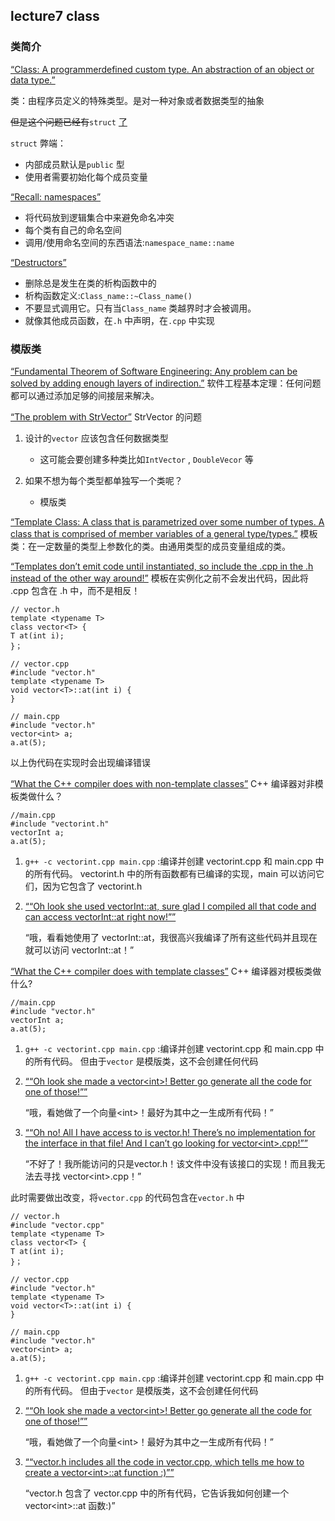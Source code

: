 ## lecture7 class

### 类简介

<span class="highlight" data-annotation="%7B%22attachmentURI%22%3A%22http%3A%2F%2Fzotero.org%2Fusers%2F14003431%2Fitems%2F3UBVNSVE%22%2C%22pageLabel%22%3A%228%22%2C%22position%22%3A%7B%22pageIndex%22%3A7%2C%22rects%22%3A%5B%5B133.117%2C254.557%2C586.595%2C312.846%5D%2C%5B111.906%2C196.957%2C607.698%2C255.246%5D%2C%5B115.516%2C139.357%2C603.82%2C197.646%5D%2C%5B231.367%2C81.757%2C488.359%2C140.046%5D%5D%7D%7D" ztype="zhighlight"><a href="zotero://open-pdf/library/items/3UBVNSVE?page=8">“Class: A programmerdefined custom type. An abstraction of an object or data type.”</a></span>

类：由程序员定义的特殊类型。是对一种对象或者数据类型的抽象

~~但是这个问题已经有~~`struct` <u>了</u>

`struct` 弊端：

*   内部成员默认是`public` 型
*   使用者需要初始化每个成员变量

<span class="highlight" data-annotation="%7B%22attachmentURI%22%3A%22http%3A%2F%2Fzotero.org%2Fusers%2F14003431%2Fitems%2F3UBVNSVE%22%2C%22pageLabel%22%3A%2218%22%2C%22position%22%3A%7B%22pageIndex%22%3A17%2C%22rects%22%3A%5B%5B62.909%2C326.206%2C312.269%2C362.636%5D%5D%7D%7D" ztype="zhighlight"><a href="zotero://open-pdf/library/items/3UBVNSVE?page=18">“Recall: namespaces”</a></span>

*   将代码放到逻辑集合中来避免命名冲突
*   每个类有自己的命名空间
*   调用/使用命名空间的东西语法:`namespace_name::name`

<span class="highlight" data-annotation="%7B%22attachmentURI%22%3A%22http%3A%2F%2Fzotero.org%2Fusers%2F14003431%2Fitems%2F3UBVNSVE%22%2C%22pageLabel%22%3A%2236%22%2C%22position%22%3A%7B%22pageIndex%22%3A35%2C%22rects%22%3A%5B%5B62.909%2C326.206%2C218.339%2C362.636%5D%5D%7D%7D" ztype="zhighlight"><a href="zotero://open-pdf/library/items/3UBVNSVE?page=36">“Destructors”</a></span>

*   删除总是发生在类的析构函数中的
*   析构函数定义:`Class_name::~Class_name()`
*   不要显式调用它。只有当`Class_name` 类越界时才会被调用。
*   就像其他成员函数，在`.h` 中声明，在`.cpp` 中实现

### 模版类

<span class="highlight" data-annotation="%7B%22attachmentURI%22%3A%22http%3A%2F%2Fzotero.org%2Fusers%2F14003431%2Fitems%2F3UBVNSVE%22%2C%22position%22%3A%7B%22rects%22%3A%5B%5D%7D%7D" ztype="zhighlight"><a href="zotero://open-pdf/library/items/3UBVNSVE?page=NaN">“Fundamental Theorem of Software Engineering: Any problem can be solved by adding enough layers of indirection.”</a></span> 软件工程基本定理：任何问题都可以通过添加足够的间接层来解决。

<span class="highlight" data-annotation="%7B%22attachmentURI%22%3A%22http%3A%2F%2Fzotero.org%2Fusers%2F14003431%2Fitems%2F3UBVNSVE%22%2C%22position%22%3A%7B%22rects%22%3A%5B%5D%7D%7D" ztype="zhighlight"><a href="zotero://open-pdf/library/items/3UBVNSVE?page=NaN">“The problem with StrVector”</a></span> StrVector 的问题

1.  设计的`vector` 应该包含任何数据类型

    *   这可能会要创建多种类比如`IntVector` , `DoubleVecor` 等

2.  如果不想为每个类型都单独写一个类呢？

    *   模版类

<span class="highlight" data-annotation="%7B%22attachmentURI%22%3A%22http%3A%2F%2Fzotero.org%2Fusers%2F14003431%2Fitems%2F3UBVNSVE%22%2C%22pageLabel%22%3A%2248%22%2C%22position%22%3A%7B%22rects%22%3A%5B%5D%7D%7D" ztype="zhighlight"><a href="zotero://open-pdf/library/items/3UBVNSVE?page=NaN">“Template Class: A class that is parametrized over some number of types. A class that is comprised of member variables of a general type/types.”</a></span> 模板类：在一定数量的类型上参数化的类。由通用类型的成员变量组成的类。

<span class="highlight" data-annotation="%7B%22attachmentURI%22%3A%22http%3A%2F%2Fzotero.org%2Fusers%2F14003431%2Fitems%2F3UBVNSVE%22%2C%22pageLabel%22%3A%2261%22%2C%22position%22%3A%7B%22rects%22%3A%5B%5D%7D%7D" ztype="zhighlight"><a href="zotero://open-pdf/library/items/3UBVNSVE?page=NaN">“Templates don’t emit code until instantiated, so include the .cpp in the .h instead of the other way around!”</a></span> 模板在实例化之前不会发出代码，因此将 .cpp 包含在 .h 中，而不是相反！

    // vector.h
    template <typename T>
    class vector<T> {
    T at(int i);
    }；

    // vector.cpp
    #include "vector.h"
    template <typename T>
    void vector<T>::at(int i) {
    }
     
    // main.cpp
    #include "vector.h"
    vector<int> a;
    a.at(5);

以上伪代码在实现时会出现编译错误

<span class="highlight" data-annotation="%7B%22attachmentURI%22%3A%22http%3A%2F%2Fzotero.org%2Fusers%2F14003431%2Fitems%2F3UBVNSVE%22%2C%22position%22%3A%7B%22rects%22%3A%5B%5D%7D%7D" ztype="zhighlight"><a href="zotero://open-pdf/library/items/3UBVNSVE?page=NaN">“What the C++ compiler does with non-template classes”</a></span> C++ 编译器对非模板类做什么？

    //main.cpp
    #include "vectorint.h"
    vectorInt a;
    a.at(5);

1.  `g++ -c vectorint.cpp main.cpp` :编译并创建 vectorint.cpp 和 main.cpp 中的所有代码。 vectorint.h 中的所有函数都有已编译的实现，main 可以访问它们，因为它包含了 vectorint.h

2.  <span class="highlight" data-annotation="%7B%22attachmentURI%22%3A%22http%3A%2F%2Fzotero.org%2Fusers%2F14003431%2Fitems%2F3UBVNSVE%22%2C%22pageLabel%22%3A%2265%22%2C%22position%22%3A%7B%22rects%22%3A%5B%5D%7D%7D" ztype="zhighlight"><a href="zotero://open-pdf/library/items/3UBVNSVE?page=NaN">““Oh look she used vectorInt::at, sure glad I compiled all that code and can access vectorInt::at right now!””</a></span>

    “哦，看看她使用了 vectorInt::at，我很高兴我编译了所有这些代码并且现在就可以访问 vectorInt::at！”

<span class="highlight" data-annotation="%7B%22attachmentURI%22%3A%22http%3A%2F%2Fzotero.org%2Fusers%2F14003431%2Fitems%2F3UBVNSVE%22%2C%22pageLabel%22%3A%2266%22%2C%22position%22%3A%7B%22rects%22%3A%5B%5D%7D%7D" ztype="zhighlight"><a href="zotero://open-pdf/library/items/3UBVNSVE?page=NaN">“What the C++ compiler does with template classes”</a></span> C++ 编译器对模板类做什么?

    //main.cpp
    #include "vector.h"
    vectorInt a;
    a.at(5);

1.  `g++ -c vectorint.cpp main.cpp` :编译并创建 vectorint.cpp 和 main.cpp 中的所有代码。 但由于`vector` 是模版类，这不会创建任何代码

2.  <span class="highlight" data-annotation="%7B%22attachmentURI%22%3A%22http%3A%2F%2Fzotero.org%2Fusers%2F14003431%2Fitems%2F3UBVNSVE%22%2C%22pageLabel%22%3A%2267%22%2C%22position%22%3A%7B%22rects%22%3A%5B%5D%7D%7D" ztype="zhighlight"><a href="zotero://open-pdf/library/items/3UBVNSVE?page=NaN">““Oh look she made a vector&#x3C;int>! Better go generate all the code for one of those!””</a></span>

    “哦，看她做了一个向量\<int>！最好为其中之一生成所有代码！”

3.  <span class="highlight" data-annotation="%7B%22attachmentURI%22%3A%22http%3A%2F%2Fzotero.org%2Fusers%2F14003431%2Fitems%2F3UBVNSVE%22%2C%22pageLabel%22%3A%2269%22%2C%22position%22%3A%7B%22rects%22%3A%5B%5D%7D%7D" ztype="zhighlight"><a href="zotero://open-pdf/library/items/3UBVNSVE?page=NaN">““Oh no! All I have access to is vector.h! There’s no implementation for the interface in that file! And I can’t go looking for vector&#x3C;int>.cpp!””</a></span>

    “不好了！我所能访问的只是vector.h！该文件中没有该接口的实现！而且我无法去寻找 vector\<int>.cpp！”

此时需要做出改变，将`vector.cpp` 的代码包含在`vector.h` 中

    // vector.h
    #include "vector.cpp"
    template <typename T>
    class vector<T> {
    T at(int i);
    }；

    // vector.cpp
    #include "vector.h"
    template <typename T>
    void vector<T>::at(int i) {
    }
     
    // main.cpp
    #include "vector.h"
    vector<int> a;
    a.at(5);

1.  `g++ -c vectorint.cpp main.cpp` :编译并创建 vectorint.cpp 和 main.cpp 中的所有代码。 但由于`vector` 是模版类，这不会创建任何代码

2.  <span class="highlight" data-annotation="%7B%22attachmentURI%22%3A%22http%3A%2F%2Fzotero.org%2Fusers%2F14003431%2Fitems%2F3UBVNSVE%22%2C%22pageLabel%22%3A%2267%22%2C%22position%22%3A%7B%22rects%22%3A%5B%5D%7D%7D" ztype="zhighlight"><a href="zotero://open-pdf/library/items/3UBVNSVE?page=NaN">““Oh look she made a vector&#x3C;int>! Better go generate all the code for one of those!””</a></span>

    “哦，看她做了一个向量\<int>！最好为其中之一生成所有代码！”

3.  <span class="highlight" data-annotation="%7B%22attachmentURI%22%3A%22http%3A%2F%2Fzotero.org%2Fusers%2F14003431%2Fitems%2F3UBVNSVE%22%2C%22pageLabel%22%3A%2272%22%2C%22position%22%3A%7B%22rects%22%3A%5B%5D%7D%7D" ztype="zhighlight"><a href="zotero://open-pdf/library/items/3UBVNSVE?page=NaN">““vector.h includes all the code in vector.cpp, which tells me how to create a vector&#x3C;int>::at function :)””</a></span>

    “vector.h 包含了 vector.cpp 中的所有代码，它告诉我如何创建一个 vector\<int>::at 函数:)”
